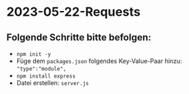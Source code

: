 # 2023-05-22-Requests

## Folgende Schritte bitte befolgen:

-   `npm init -y`
-   Füge dem `packages.json` folgendes Key-Value-Paar hinzu: `"type":"module",`
-   `npm install express`
-   Datei erstellen: `server.js`
